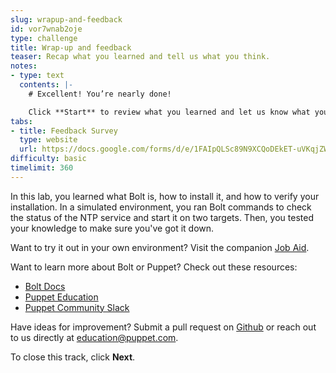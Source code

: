 ```yaml
---
slug: wrapup-and-feedback
id: vor7wnab2oje
type: challenge
title: Wrap-up and feedback
teaser: Recap what you learned and tell us what you think.
notes:
- type: text
  contents: |-
    # Excellent! You’re nearly done!

    Click **Start** to review what you learned and let us know what you thought of this track.
tabs:
- title: Feedback Survey
  type: website
  url: https://docs.google.com/forms/d/e/1FAIpQLSc89N9XCQoDEkET-uVKqjZWGnqMw0IbzZeeuuCKcoQk5oXr0g/viewform?usp=pp_url&entry.1252824226=Bolt+Basics+on+Linux
difficulty: basic
timelimit: 360
---
```

In this lab, you learned what Bolt is, how to install it, and how to verify your installation. In a simulated environment, you ran Bolt commands to check the status of the NTP service and start it on two targets. Then, you tested your knowledge to make sure you've got it down.

Want to try it out in your own environment? Visit the companion [Job Aid](https://puppet-kmo.gitbook.io/job-aids/bolt/bolt-basics-on-linux).

Want to learn more about Bolt or Puppet? Check out these resources:
- [Bolt Docs](https://puppet.com/docs/bolt/latest/bolt.html)
- [Puppet Education](https://learn.puppet.com/)
- [Puppet Community Slack](https://slack.puppet.com/)

Have ideas for improvement? Submit a pull request on [Github](https://github.com/puppetlabs/puppet-practice-labs/tree/main/install-bolt-on-linux) or reach out to us directly at <a href="mailto:education@puppet.com">education@puppet.com</a>.

To close this track, click **Next**.